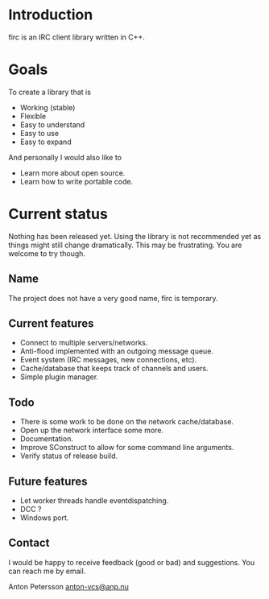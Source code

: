 # Introduction
firc is an IRC client library written in C\+\+.

# Goals
To create a library that is

-   Working (stable)
-   Flexible
-   Easy to understand
-   Easy to use
-   Easy to expand

And personally I would also like to

-   Learn more about open source.
-   Learn how to write portable code.

# Current status
Nothing has been released yet.
Using the library is not recommended yet as things might still
change dramatically. This may be frustrating. You are welcome
to try though.

## Name
The project does not have a very good name, firc is temporary.

## Current features

-   Connect to multiple servers/networks.
-   Anti-flood implemented with an outgoing message queue.
-   Event system (IRC messages, new connections, etc).
-   Cache/database that keeps track of channels and users.
-   Simple plugin manager.

## Todo

-   There is some work to be done on the network cache/database.
-   Open up the network interface some more.
-   Documentation.
-   Improve SConstruct to allow for some command line arguments.
-   Verify status of release build.

## Future features

-   Let worker threads handle eventdispatching.
-   DCC ?
-   Windows port.

## Contact
I would be happy to receive feedback (good or bad) and
suggestions. You can reach me by email.

Anton Petersson <anton-vcs@anp.nu>

